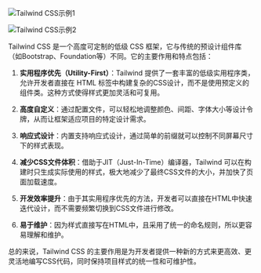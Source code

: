 ![Tailwind CSS示例1](/blog-placeholder-1.jpg)

![Tailwind CSS示例2](/blog-placeholder-2.jpg)

Tailwind CSS 是一个高度可定制的低级 CSS 框架，它与传统的预设计组件库（如Bootstrap、Foundation等）不同。它的主要作用和特点包括：

1. **实用程序优先（Utility-First）**：Tailwind 提供了一套丰富的低级实用程序类，允许开发者直接在 HTML 标签中构建复杂的CSS设计，而不是使用预定义的组件类。这种方式使得样式更加灵活和可复用。

2. **高度自定义**：通过配置文件，可以轻松地调整颜色、间距、字体大小等设计令牌，从而让框架适应项目的特定设计需求。

3. **响应式设计**：内置支持响应式设计，通过简单的前缀就可以控制不同屏幕尺寸下的样式表现。

4. **减少CSS文件体积**：借助于JIT（Just-In-Time）编译器，Tailwind 可以在构建时只生成实际使用的样式，极大地减少了最终CSS文件的大小，并加快了页面加载速度。

5. **开发效率提升**：由于其实用程序优先的方法，开发者可以直接在HTML中快速迭代设计，而不需要频繁切换到CSS文件进行修改。

6. **易于维护**：因为样式直接写在HTML中，且采用了统一的命名规则，所以更容易理解和维护。

总的来说，Tailwind CSS 的主要作用是为开发者提供一种新的方式来更高效、更灵活地编写CSS代码，同时保持项目样式的统一性和可维护性。

